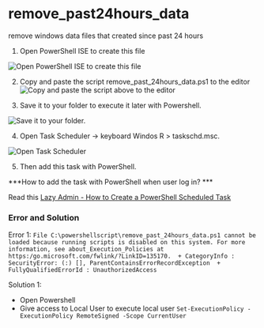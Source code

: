 # remove_past24hours_data
remove windows data files that created since past 24 hours

1. Open PowerShell ISE to create this file

![Open PowerShell ISE to create this file](https://transfer.sh/3jmIaJNf7S/1.PNG)

2. Copy and paste the script remove_past_24hours_data.ps1 to the editor
  ![Copy and paste the script above to the editor](https://transfer.sh/HXD4cAJMWB/2.PNG)

3. Save it to your folder to execute it later with Powershell.

 ![Save it to your folder.](https://transfer.sh/i1r1aDI6Fo/3.PNG)

4. Open Task Scheduler -> keyboard Windos R > taskschd.msc.

 ![Open Task Scheduler](https://transfer.sh/ntVm986Biz/4.PNG)
  


5. Then add this task with PowerShell.



***How to add the task with PowerShell when user log in? ***

Read this [Lazy Admin - How to Create a PowerShell Scheduled Task](https://lazyadmin.nl/powershell/how-to-create-a-powershell-scheduled-task/)





### Error and Solution ###

Error 1: ``File C:\powershellscript\remove_past_24hours_data.ps1 cannot be loaded because running scripts is disabled on this system. For more information, see about_Execution_Policies at https:/go.microsoft.com/fwlink/?LinkID=135170.  + CategoryInfo : SecurityError: (:) [], ParentContainsErrorRecordException  + FullyQualifiedErrorId : UnauthorizedAccess ``

Solution 1: 
- Open Powershell
- Give access to Local User to execute local user `` Set-ExecutionPolicy -ExecutionPolicy RemoteSigned -Scope CurrentUser ``





